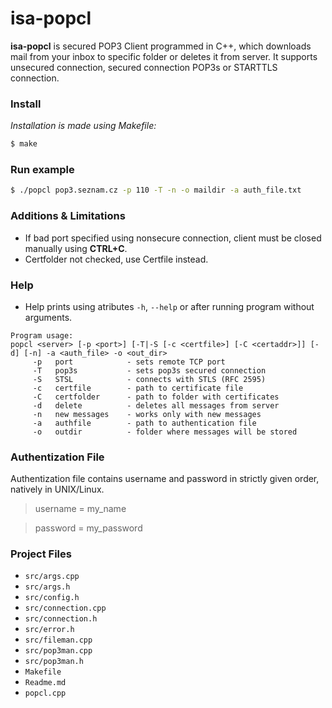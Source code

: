 # isa-popcl
__isa-popcl__ is secured POP3 Client programmed in C++, which downloads mail from your inbox to specific folder or deletes it from server.
It supports unsecured connection, secured connection POP3s or STARTTLS connection.

### Install
*Installation is made using Makefile:*
```sh
$ make
```

### Run example
```sh
$ ./popcl pop3.seznam.cz -p 110 -T -n -o maildir -a auth_file.txt
```
### Additions & Limitations
- If bad port specified using nonsecure connection, client must be closed manually using __CTRL+C__.
- Certfolder not checked, use Certfile instead.


### Help
- Help prints using atributes `-h`, `--help` or after running program without arguments. 
```
Program usage:
popcl <server> [-p <port>] [-T|-S [-c <certfile>] [-C <certaddr>]] [-d] [-n] -a <auth_file> -o <out_dir>
     -p   port            - sets remote TCP port
     -T   pop3s           - sets pop3s secured connection
     -S   STSL            - connects with STLS (RFC 2595)
     -c   certfile        - path to certificate file
     -C   certfolder      - path to folder with certificates
     -d   delete          - deletes all messages from server
     -n   new messages    - works only with new messages
     -a   authfile        - path to authentication file
     -o   outdir          - folder where messages will be stored
```

### Authentization File

Authentization file contains username and password in strictly given order, natively in UNIX/Linux.

> username = my_name

> password = my_password

### Project Files
 - `src/args.cpp`
 - `src/args.h`
 - `src/config.h`
 - `src/connection.cpp`
 - `src/connection.h`
 - `src/error.h`
 - `src/fileman.cpp`
 - `src/pop3man.cpp`
 - `src/pop3man.h`
 - `Makefile`
 - `Readme.md`
 - `popcl.cpp`
